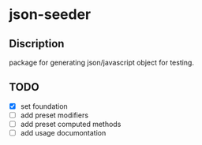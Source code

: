 # json-seeder

## Discription
package for generating json/javascript object for testing.

## TODO
- [x] set foundation
- [ ] add preset modifiers
- [ ] add preset computed methods
- [ ] add usage documontation